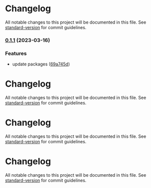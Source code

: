 # Changelog

All notable changes to this project will be documented in this file. See [standard-version](https://github.com/conventional-changelog/standard-version) for commit guidelines.

### [0.1.1](https://github.com/202212-GIZ-YE-FEW/react-ecommerce-reactrockstars/compare/v0.1.0...v0.1.1) (2023-03-16)


### Features

* update packages ([69a745d](https://github.com/202212-GIZ-YE-FEW/react-ecommerce-reactrockstars/commit/69a745d38cf70e73c4bbc4504be9b53562373047))

# Changelog

All notable changes to this project will be documented in this file. See [standard-version](https://github.com/conventional-changelog/standard-version) for commit guidelines.

# Changelog

All notable changes to this project will be documented in this file. See [standard-version](https://github.com/conventional-changelog/standard-version) for commit guidelines.

# Changelog

All notable changes to this project will be documented in this file. See [standard-version](https://github.com/conventional-changelog/standard-version) for commit guidelines.
